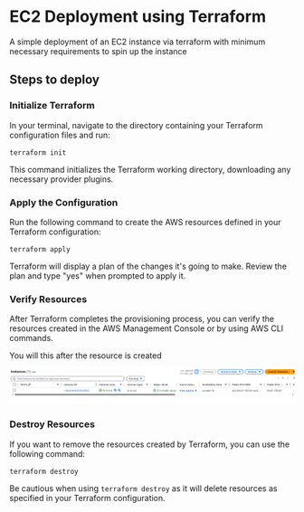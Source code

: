 # EC2 Deployment using Terraform

A simple deployment of an EC2 instance via terraform with minimum necessary requirements to spin up the instance

## Steps to deploy

### Initialize Terraform

In your terminal, navigate to the directory containing your Terraform configuration files and run:

```
terraform init
```

This command initializes the Terraform working directory, downloading any necessary provider plugins.

### Apply the Configuration

Run the following command to create the AWS resources defined in your Terraform configuration:

```
terraform apply
```

Terraform will display a plan of the changes it's going to make. Review the plan and type "yes" when prompted to apply it.

### Verify Resources

After Terraform completes the provisioning process, you can verify the resources created in the AWS Management Console or by using AWS CLI commands.

You will this after the resource is created

![Instance created](./img/image.png)

### Destroy Resources

If you want to remove the resources created by Terraform, you can use the following command:

```
terraform destroy
```

Be cautious when using `terraform destroy` as it will delete resources as specified in your Terraform configuration.